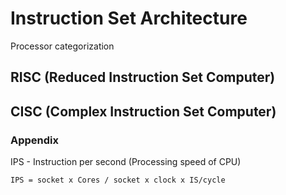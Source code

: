 # Instruction Set Architecture
  Processor categorization

## RISC (Reduced Instruction Set Computer)

## CISC (Complex Instruction Set Computer)




### Appendix
IPS - Instruction per second (Processing speed of CPU)

  `IPS = socket x Cores / socket x clock x IS/cycle`
